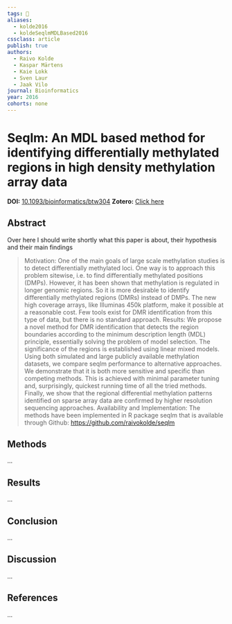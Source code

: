 ```yaml
---
tags: 📱
aliases:
  - kolde2016
  - koldeSeqlmMDLBased2016
cssclass: article
publish: true
authors:
  - Raivo Kolde
  - Kaspar Märtens
  - Kaie Lokk
  - Sven Laur
  - Jaak Vilo
journal: Bioinformatics
year: 2016
cohorts: none
---
```

# Seqlm: An MDL based method for identifying differentially methylated regions in high density methylation array data
**DOI:** [10.1093/bioinformatics/btw304](https://www.doi.org/10.1093/bioinformatics/btw304)
**Zotero:** [Click here](zotero://select/items/@koldeSeqlmMDLBased2016)

## Abstract
Over here I should write shortly what this paper is about, their hypothesis and their main findings
> Motivation: One of the main goals of large scale methylation studies is to detect differentially methylated loci. One way is to approach this problem sitewise, i.e. to find differentially methylated positions (DMPs). However, it has been shown that methylation is regulated in longer genomic regions. So it is more desirable to identify differentially methylated regions (DMRs) instead of DMPs. The new high coverage arrays, like Illuminas 450k platform, make it possible at a reasonable cost. Few tools exist for DMR identification from this type of data, but there is no standard approach. Results: We propose a novel method for DMR identification that detects the region boundaries according to the minimum description length (MDL) principle, essentially solving the problem of model selection. The significance of the regions is established using linear mixed models. Using both simulated and large publicly available methylation datasets, we compare seqlm performance to alternative approaches. We demonstrate that it is both more sensitive and specific than competing methods. This is achieved with minimal parameter tuning and, surprisingly, quickest running time of all the tried methods. Finally, we show that the regional differential methylation patterns identified on sparse array data are confirmed by higher resolution sequencing approaches. Availability and Implementation: The methods have been implemented in R package seqlm that is available through Github: https://github.com/raivokolde/seqlm

## Methods
...

## Results
...

## Conclusion
...

## Discussion
...

## References
...